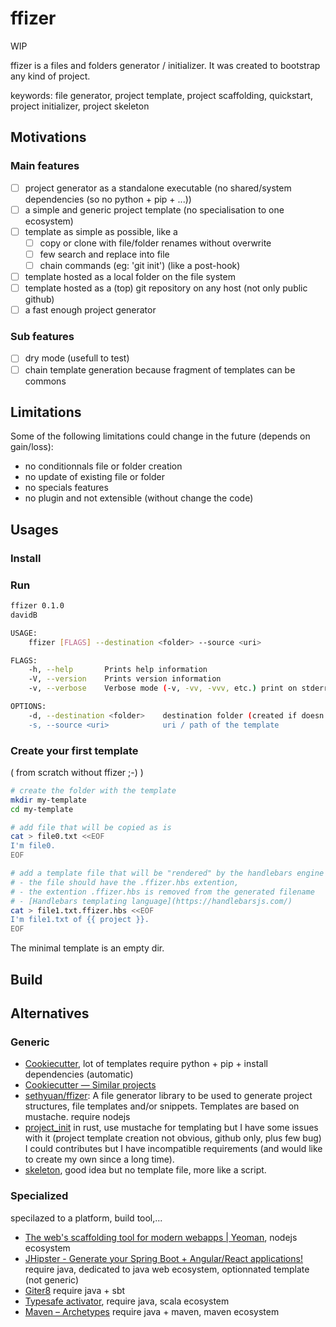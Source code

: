 # ffizer

WIP

ffizer is a files and folders generator / initializer. It was created to bootstrap any kind of project.

keywords: file generator, project template, project scaffolding, quickstart, project initializer, project skeleton

## Motivations

### Main features

- [ ] project generator as a standalone executable (no shared/system dependencies (so no python + pip + ...))
- [ ] a simple and generic project template (no specialisation to one ecosystem)
- [ ] template as simple as possible, like a
  - [ ] copy or clone with file/folder renames without overwrite
  - [ ] few search and replace into file
  - [ ] chain commands (eg: 'git init') (like a post-hook)
- [ ] template hosted as a local folder on the file system
- [ ] template hosted as a (top) git repository on any host (not only public github)
- [ ] a fast enough project generator

### Sub features

- [ ] dry mode (usefull to test)
- [ ] chain template generation because fragment of templates can be commons

## Limitations

Some of the following limitations could change in the future (depends on gain/loss):

- no conditionnals file or folder creation
- no update of existing file or folder
- no specials features
- no plugin and not extensible (without change the code)

## Usages

### Install

### Run

```sh
ffizer 0.1.0
davidB

USAGE:
    ffizer [FLAGS] --destination <folder> --source <uri>

FLAGS:
    -h, --help       Prints help information
    -V, --version    Prints version information
    -v, --verbose    Verbose mode (-v, -vv, -vvv, etc.) print on stderr

OPTIONS:
    -d, --destination <folder>    destination folder (created if doesn't exist)
    -s, --source <uri>            uri / path of the template
```

### Create your first template

( from scratch without ffizer ;-) )

```sh
# create the folder with the template
mkdir my-template
cd my-template

# add file that will be copied as is
cat > file0.txt <<EOF
I'm file0.
EOF

# add a template file that will be "rendered" by the handlebars engine
# - the file should have the .ffizer.hbs extention,
# - the extention .ffizer.hbs is removed from the generated filename
# - [Handlebars templating language](https://handlebarsjs.com/)
cat > file1.txt.ffizer.hbs <<EOF
I'm file1.txt of {{ project }}.
EOF
```

The minimal template is an empty dir.

## Build

## Alternatives

### Generic

- [Cookiecutter](https://cookiecutter.readthedocs.io/), lot of templates require python + pip + install dependencies (automatic)
- [Cookiecutter — Similar projects](https://cookiecutter.readthedocs.io/en/latest/readme.html#similar-projects)
- [sethyuan/ffizer](https://github.com/sethyuan/ffizer): A file generator library to be used to generate project structures, file templates and/or snippets. Templates are based on mustache. require nodejs
- [project_init](https://crates.io/crates/project_init) in rust, use mustache for templating but I have some issues with it (project template creation not obvious, github only, plus few bug) I could contributes but I have incompatible requirements (and would like to create my own since a long time).
- [skeleton](https://crates.io/crates/skeleton), good idea but no template file, more like a script.

### Specialized

specilazed to a platform, build tool,...

- [The web's scaffolding tool for modern webapps | Yeoman](http://yeoman.io/), nodejs ecosystem
- [JHipster - Generate your Spring Boot + Angular/React applications!](https://www.jhipster.tech/) require java, dedicated to java web ecosystem, optionnated template (not generic)
- [Giter8](http://www.foundweekends.org/giter8/) require java + sbt
- [Typesafe activator](https://developer.lightbend.com/start/), require java, scala ecosystem
- [Maven – Archetypes](https://maven.apache.org/guides/introduction/introduction-to-archetypes.html) require java + maven, maven ecosystem
